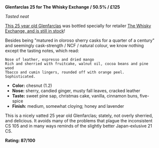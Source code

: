 **Glenfarclas 25 for The Whisky Exchange / 50.5% / £125**

*Tasted neat*

[This 25 year old Glenfarclas](https://www.whiskybase.com/whiskies/whisky/138049/glenfarclas-25-year-old) was bottled specially for retailer [The Whisky Exchange, and is still in stock](https://www.thewhiskyexchange.com/p/48135/glenfarclas-25-year-old-london-edition-twe-exclusive)!

Besides being "matured in oloroso sherry casks for a quarter of a century" and seemingly cask-strength / NCF / natural colour, we know nothing except the tasting notes, which read:

    Nose of leather, espresso and dried mango
    Rich and sherried with fruitcake, walnut oil, cocoa beans and pine wood
    Tbacco and cumin lingers, rounded off with orange peel.  Sophisticated.

* **Color:** chesnut (1.2)
* **Nose:** sherry, candied ginger, musty fall leaves, cracked leather
* **Taste:** sweet pine sap, christmas cake, vanilla, cinnamon buns, five-spice
* **Finish:** medium, somewhat cloying; honey and lavender

This is a nicely vatted 25 year old Glenfarclas; stately, not overly sherried, and delicious.  It avoids many of the problems that plague the inconsistent CS 105 and in many ways reminds of the slightly better Japan-exlusive 21 CS.

**Rating: 87/100**